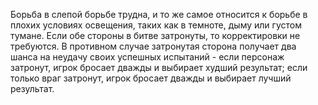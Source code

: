 Борьба в слепой борьбе трудна, и то же самое относится к борьбе в плохих условиях освещения, таких как в темноте, дыму или густом тумане. Если обе стороны в битве затронуты, то корректировки не требуются. В противном случае затронутая сторона получает два шанса на неудачу своих успешных испытаний - если персонаж затронут, игрок бросает дважды и выбирает худший результат; если только враг затронут, игрок бросает дважды и выбирает лучший результат.